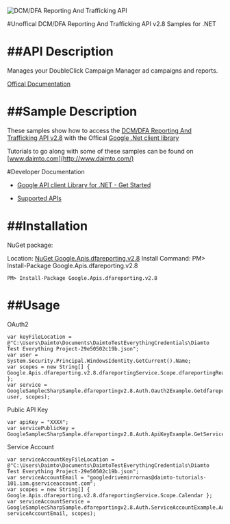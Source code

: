 ﻿![DCM/DFA Reporting And Trafficking API](https://www.google.com/images/icons/product/doubleclick-32.gif)

#Unoffical DCM/DFA Reporting And Trafficking API v2.8 Samples for .NET  

##API Description
=============

Manages your DoubleClick Campaign Manager ad campaigns and reports.

[Offical Documentation](https://developers.google.com/doubleclick-advertisers/)

##Sample Description
=============

These samples show how to access the [DCM/DFA Reporting And Trafficking API v2.8](https://developers.google.com/doubleclick-advertisers/) with the Offical [Google .Net client library](https://github.com/google/google-api-dotnet-client)

Tutorials to go along with some of these samples can be found on [www.daimto.com](http://www.daimto.com/)

#Developer Documentation

* [Google API client Library for .NET - Get Started](https://developers.google.com/api-client-library/dotnet/get_started)

* [Supported APIs](https://developers.google.com/api-client-library/dotnet/apis/)

##Installation
=================================

NuGet package:

Location: [NuGet Google.Apis.dfareporting.v2.8](https://www.nuget.org/packages/Google.Apis.dfareporting.v2.8)
Install Command: PM>  Install-Package Google.Apis.dfareporting.v2.8

```
PM> Install-Package Google.Apis.dfareporting.v2.8
```

##Usage
=================================

OAuth2
```
var keyFileLocation = @"C:\Users\Daimto\Documents\DaimtoTestEverythingCredentials\Diamto Test Everything Project-29e50502c19b.json";
var user = System.Security.Principal.WindowsIdentity.GetCurrent().Name;
var scopes = new String[] { Google.Apis.dfareporting.v2.8.dfareportingService.Scope.dfareportingReadonly };
var service = GoogleSamplecSharpSample.dfareportingv2.8.Auth.Oauth2Example.GetdfareportingService(keyFileLocation, user, scopes);
```
Public API Key
```
var apiKey = "XXXX";
var servicePublicKey = GoogleSamplecSharpSample.dfareportingv2.8.Auth.ApiKeyExample.GetService(apiKey);
```
Service Account
```
var serviceAccountKeyFileLocation = @"C:\Users\Daimto\Documents\DaimtoTestEverythingCredentials\Diamto Test Everything Project-29e50502c19b.json";
var serviceAccountEmail = "googledrivemirrornas@daimto-tutorials-101.iam.gserviceaccount.com";
var scopes = new String[] { Google.Apis.dfareporting.v2.8.dfareportingService.Scope.Calendar };            
var serviceAccountService = GoogleSamplecSharpSample.dfareportingv2.8.Auth.ServiceAccountExample.AuthenticateServiceAccount(serviceAccountKeyFileLocation, serviceAccountEmail, scopes);
```
